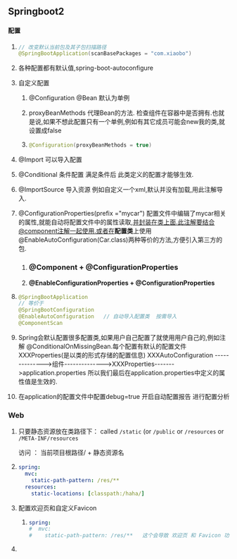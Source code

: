 ## Springboot2

#### 配置

1. ```java
   // 改变默认当前包及其子包扫描路径
   @SpringBootApplication(scanBasePackages = "com.xiaobo")
   ```

2. 各种配置都有默认值,spring-boot-autoconfigure

3. 自定义配置

   1. @Configuration  @Bean  默认为单例

   2. proxyBeanMethods  代理Bean的方法. 检查组件在容器中是否拥有.也就是说,如果不想此配置只有一个单例,例如有其它成员可能会new我的类,就设置成false

   3. ~~~java
      @Configuration(proxyBeanMethods = true)
      ~~~

4. @Import 可以导入配置

5. @Conditional  条件配置  满足条件后 此类定义的配置才能够生效.

6. @ImportSource 导入资源 例如自定义一个xml,默认并没有加载,用此注解导入.

7. @ConfigurationProperties(prefix ="mycar") 配置文件中编辑了mycar相关的属性,就能自动将配置文件中的属性读取,并封装在类上面.此注解要结合@component注解一起使用.或者在**配置类**上使用@EnableAutoConfiguration(Car.class)两种等价的方法,方便引入第三方的包.

   1. ### @Component + @ConfigurationProperties

   2.   **@EnableConfigurationProperties + @ConfigurationProperties**

8. ```java
   @SpringBootApplication
   // 等价于
   @SpringBootConfiguration
   @EnableAutoConfiguration   // 自动导入配置类  按需导入
   @ComponentScan
   ```

9. Spring会默认配置很多配置类,如果用户自己配置了就使用用户自己的,例如注解 @ConditionalOnMissingBean.每个配置有默认的配置文件 XXXProperties(是以类的形式存储的配置信息)
   XXXAutoConfiguration -------------->组件-------------->XXXProperties------->application.properties
   所以我们最后在application.properties中定义的属性值是生效的.

10. 在application的配置文件中配置debug=true 开启自动配置报告  进行配置分析

### Web

1. 只要静态资源放在类路径下： called `/static` (or `/public` or `/resources` or `/META-INF/resources`

   访问 ： 当前项目根路径/ + 静态资源名

2. ~~~yaml
   spring:
     mvc:
       static-path-pattern: /res/**
     resources:
       static-locations: [classpath:/haha/]
   ~~~

3. 配置欢迎页和自定义Favicon

   1. ~~~yaml
      spring:
      #  mvc:
      #    static-path-pattern: /res/**   这个会导致 欢迎页 和 Favicon 功能失效
      ~~~

4. 